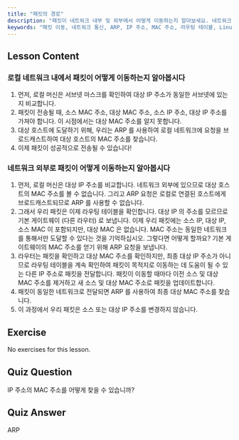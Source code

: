 ```yaml
---
title: "패킷의 경로"
description: "패킷이 네트워크 내부 및 외부에서 어떻게 이동하는지 알아보세요. 네트워크 통신을 위한 IP, MAC, ARP 및 라우팅 테이블을 이해하세요. Linux 네트워킹 여정을 시작하세요!"
keywords: "패킷 이동, 네트워크 통신, ARP, IP 주소, MAC 주소, 라우팅 테이블, Linux 네트워킹, 초보자 가이드"
---
```


## Lesson Content

### 로컬 네트워크 내에서 패킷이 어떻게 이동하는지 알아봅시다

1. 먼저, 로컬 머신은 서브넷 마스크를 확인하여 대상 IP 주소가 동일한 서브넷에 있는지 비교합니다.
2. 패킷이 전송될 때, 소스 MAC 주소, 대상 MAC 주소, 소스 IP 주소, 대상 IP 주소를 가져야 합니다. 이 시점에서는 대상 MAC 주소를 알지 못합니다.
3. 대상 호스트에 도달하기 위해, 우리는 ARP 를 사용하여 로컬 네트워크에 요청을 브로드캐스트하여 대상 호스트의 MAC 주소를 찾습니다.
4. 이제 패킷이 성공적으로 전송될 수 있습니다!

### 네트워크 외부로 패킷이 어떻게 이동하는지 알아봅시다

1. 먼저, 로컬 머신은 대상 IP 주소를 비교합니다. 네트워크 외부에 있으므로 대상 호스트의 MAC 주소를 볼 수 없습니다. 그리고 ARP 요청은 로컬로 연결된 호스트에게 브로드캐스트되므로 ARP 를 사용할 수 없습니다.
2. 그래서 우리 패킷은 이제 라우팅 테이블을 확인합니다. 대상 IP 의 주소를 모르므로 기본 게이트웨이 (다른 라우터) 로 보냅니다. 이제 우리 패킷에는 소스 IP, 대상 IP, 소스 MAC 이 포함되지만, 대상 MAC 은 없습니다. MAC 주소는 동일한 네트워크를 통해서만 도달할 수 있다는 것을 기억하십시오. 그렇다면 어떻게 할까요? 기본 게이트웨이의 MAC 주소를 얻기 위해 ARP 요청을 보냅니다.
3. 라우터는 패킷을 확인하고 대상 MAC 주소를 확인하지만, 최종 대상 IP 주소가 아니므로 라우팅 테이블을 계속 확인하여 패킷이 목적지로 이동하는 데 도움이 될 수 있는 다른 IP 주소로 패킷을 전달합니다. 패킷이 이동할 때마다 이전 소스 및 대상 MAC 주소를 제거하고 새 소스 및 대상 MAC 주소로 패킷을 업데이트합니다.
4. 패킷이 동일한 네트워크로 전달되면 ARP 를 사용하여 최종 대상 MAC 주소를 찾습니다.
5. 이 과정에서 우리 패킷은 소스 또는 대상 IP 주소를 변경하지 않습니다.

## Exercise

No exercises for this lesson.

## Quiz Question

IP 주소의 MAC 주소를 어떻게 찾을 수 있습니까?

## Quiz Answer

ARP
